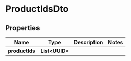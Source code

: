 

# ProductIdsDto


## Properties

| Name | Type | Description | Notes |
|------------ | ------------- | ------------- | -------------|
|**productIds** | **List&lt;UUID&gt;** |  |  |



